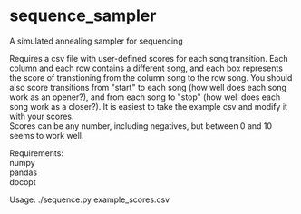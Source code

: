 # sequence_sampler
A simulated annealing sampler for sequencing

Requires a csv file with user-defined scores for each song transition. Each column and 
each row contains a different song, and each box represents the score of transtioning 
from the column song to the row song. You should also score transitions from "start"
to each song (how well does each song work as an opener?), and from each song to "stop"
(how well does each song work as a closer?). It is easiest to take the example csv and 
modify it with your scores.  
Scores can be any number, including negatives, but between 0 and 10 seems to work well.

Requirements:  
numpy  
pandas  
docopt

Usage:
./sequence.py example_scores.csv
